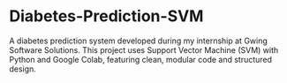 # Diabetes-Prediction-SVM
A diabetes prediction system developed during my internship at Gwing Software Solutions. This project uses Support Vector Machine (SVM) with Python and Google Colab, featuring clean, modular code and structured design.
